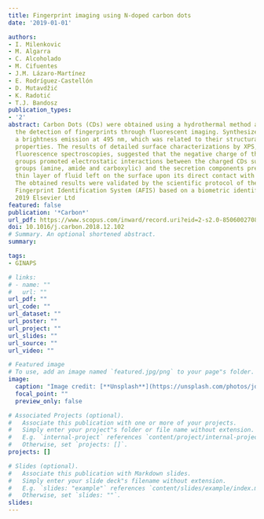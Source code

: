 ```yaml
---
title: Fingerprint imaging using N-doped carbon dots
date: '2019-01-01'

authors:
- I. Milenkovic
- M. Algarra
- C. Alcoholado
- M. Cifuentes
- J.M. Lázaro-Martínez
- E. Rodríguez-Castellón
- D. Mutavdžić
- K. Radotić
- T.J. Bandosz
publication_types:
- '2'
abstract: Carbon Dots (CDs) were obtained using a hydrothermal method and used for
  the detection of fingerprints through fluorescent imaging. Synthesized CDs exhibited
  a brightness emission at 495 nm, which was related to their structural and chemical
  properties. The results of detailed surface characterizations by XPS, ss-NMR and
  fluorescence spectroscopies, suggested that the negative charge of the functionals
  groups promoted electrostatic interactions between the charged CDs surface functional
  groups (amine, amide and carboxylic) and the secretion components present in the
  thin layer of fluid left on the surface upon its direct contact with human fingers.
  The obtained results were validated by the scientific protocol of the Police Automated
  Fingerprint Identification System (AFIS) based on a biometric identification. ©
  2019 Elsevier Ltd
featured: false
publication: '*Carbon*'
url_pdf: https://www.scopus.com/inward/record.uri?eid=2-s2.0-85060027083&doi=10.1016%2fj.carbon.2018.12.102&partnerID=40&md5=f3b406e4af94886a2fef512bf95a6327
doi: 10.1016/j.carbon.2018.12.102
# Summary. An optional shortened abstract.
summary: 

tags:
- GINAPS

# links:
# - name: ""
#   url: ""
url_pdf: ""
url_code: ""
url_dataset: ""
url_poster: ""
url_project: ""
url_slides: ""
url_source: ""
url_video: ""

# Featured image
# To use, add an image named `featured.jpg/png` to your page"s folder. 
image:
  caption: "Image credit: [**Unsplash**](https://unsplash.com/photos/jdD8gXaTZsc)"
  focal_point: ""
  preview_only: false

# Associated Projects (optional).
#   Associate this publication with one or more of your projects.
#   Simply enter your project"s folder or file name without extension.
#   E.g. `internal-project` references `content/project/internal-project/index.md`.
#   Otherwise, set `projects: []`.
projects: []

# Slides (optional).
#   Associate this publication with Markdown slides.
#   Simply enter your slide deck"s filename without extension.
#   E.g. `slides: "example"` references `content/slides/example/index.md`.
#   Otherwise, set `slides: ""`.
slides:
---
```


